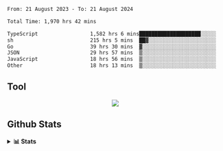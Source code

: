 <!--START_SECTION:waka-->

```txt
From: 21 August 2023 - To: 21 August 2024

Total Time: 1,970 hrs 42 mins

TypeScript                 1,582 hrs 6 mins████████████████████░░░░░   80.28 %
sh                         215 hrs 5 mins  ██▓░░░░░░░░░░░░░░░░░░░░░░   10.91 %
Go                         39 hrs 30 mins  ▓░░░░░░░░░░░░░░░░░░░░░░░░   02.00 %
JSON                       29 hrs 57 mins  ▒░░░░░░░░░░░░░░░░░░░░░░░░   01.52 %
JavaScript                 18 hrs 56 mins  ▒░░░░░░░░░░░░░░░░░░░░░░░░   00.96 %
Other                      18 hrs 13 mins  ▒░░░░░░░░░░░░░░░░░░░░░░░░   00.92 %
```

<!--END_SECTION:waka-->

## Tool
<p align="center">
  <a href="https://github.com/chaninlaw">
    <img src="https://skillicons.dev/icons?i=js,typescript,express,nodejs,react,next,postgres,mongodb,html,css,styledcomponents,tailwind,materialui,figma,git,github&perline=8" />
  </a>
</p>

## Github Stats
<details close>
  <summary><b>📊 Stats</b></summary>
  <div align = "center">
    
<picture>
  <source
    srcset="https://github-readme-stats.vercel.app/api?username=chaninlaw&show_icons=true&theme=dark"
    media="(prefers-color-scheme: dark)"
  />
  <source
    srcset="https://github-readme-stats.vercel.app/api?username=chaninlaw&show_icons=true"
    media="(prefers-color-scheme: light), (prefers-color-scheme: no-preference)"
  />
  <img src="https://github-readme-stats.vercel.app/api?username=chaninlaw&show_icons=true" />
</picture>
    
<picture>
  <source
    srcset="https://github-readme-stats.vercel.app/api/top-langs/?username=chaninlaw&layout=donut&theme=dark"
    media="(prefers-color-scheme: dark)"
  />
  <source
    srcset="https://github-readme-stats.vercel.app/api/top-langs/?username=chaninlaw&layout=donut"
    media="(prefers-color-scheme: light), (prefers-color-scheme: no-preference)"
  />
  <img src="https://github-readme-stats.vercel.app/api/top-langs/?username=chaninlaw&layout=donut" />
</picture>
    
  </div>
  
</details>

